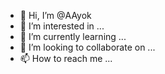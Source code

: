 - 👋 Hi, I’m @AAyok
- 👀 I’m interested in ...
- 🌱 I’m currently learning ...
- 💞️ I’m looking to collaborate on ...
- 📫 How to reach me ...

<!---
AAyok/AAyok is a ✨ special ✨ repository because its `README.md` (this file) appears on your GitHub profile.
You can click the Preview link to take a look at your changes.
--->
